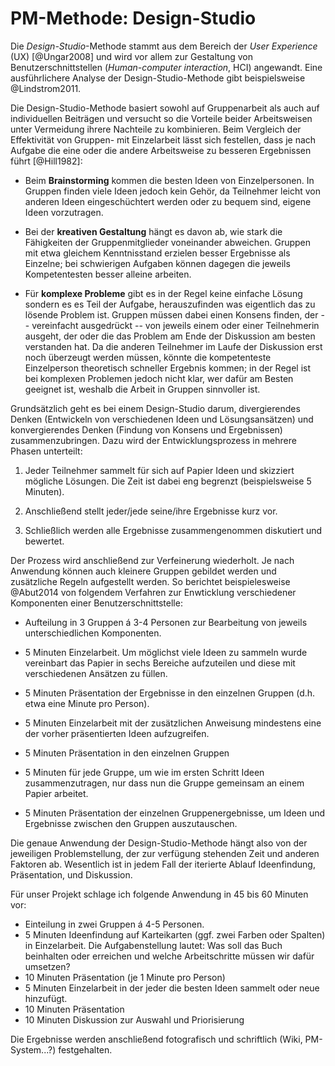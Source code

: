 # PM-Methode: Design-Studio

Die *Design-Studio*-Methode stammt aus dem Bereich der *User Experience* (UX)
[@Ungar2008] und wird vor allem zur Gestaltung von Benutzerschnittstellen
(*Human-computer interaction*, HCI) angewandt. Eine ausführlichere Analyse der
Design-Studio-Methode gibt beispielsweise @Lindstrom2011.

Die Design-Studio-Methode basiert sowohl auf Gruppenarbeit als auch auf
individuellen Beiträgen und versucht so die Vorteile beider Arbeitsweisen unter
Vermeidung ihrere Nachteile zu kombinieren. Beim Vergleich der Effektivität von
Gruppen- mit Einzelarbeit lässt sich festellen, dass je nach Aufgabe die eine
oder die andere Arbeitsweise zu besseren Ergebnissen führt [@Hill1982]:

* Beim **Brainstorming** kommen die besten Ideen von Einzelpersonen. In Gruppen
  finden viele Ideen jedoch kein Gehör, da Teilnehmer leicht von anderen Ideen
  eingeschüchtert werden oder zu bequem sind, eigene Ideen vorzutragen.

* Bei der **kreativen Gestaltung** hängt es davon ab, wie stark die Fähigkeiten
  der Gruppenmitglieder voneinander abweichen. Gruppen mit etwa gleichem 
  Kenntnisstand erzielen besser Ergebnisse als Einzelne; bei schwierigen
  Aufgaben können dagegen die jeweils Kompetentesten besser alleine arbeiten.

* Für **komplexe Probleme** gibt es in der Regel keine einfache Lösung sondern
  es es Teil der Aufgabe, herauszufinden was eigentlich das zu lösende Problem
  ist. Gruppen müssen dabei einen Konsens finden, der -- vereinfacht
  ausgedrückt -- von jeweils einem oder einer Teilnehmerin ausgeht, der oder
  die das Problem am Ende der Diskussion am besten verstanden hat. Da die
  anderen Teilnehmer im Laufe der Diskussion erst noch überzeugt werden müssen,
  könnte die kompetenteste Einzelperson theoretisch schneller Ergebnis kommen;
  in der Regel ist bei komplexen Problemen jedoch nicht klar, wer dafür am
  Besten geeignet ist, weshalb die Arbeit in Gruppen sinnvoller ist.

Grundsätzlich geht es bei einem Design-Studio darum, divergierendes Denken
(Entwickeln von verschiedenen Ideen und Lösungsansätzen) und konvergierendes
Denken (Findung von Konsens und Ergebnissen) zusammenzubringen. Dazu wird der
Entwicklungsprozess in mehrere Phasen unterteilt:

1. Jeder Teilnehmer sammelt für sich auf Papier Ideen und skizziert mögliche 
   Lösungen. Die Zeit ist dabei eng begrenzt (beispielsweise 5 Minuten).

2. Anschließend stellt jeder/jede seine/ihre Ergebnisse kurz vor.

3. Schließlich werden alle Ergebnisse zusammengenommen diskutiert und
   bewertet.

Der Prozess wird anschließend zur Verfeinerung wiederholt. Je nach Anwendung
können auch kleinere Gruppen gebildet werden und zusätzliche Regeln aufgestellt
werden. So berichtet beispielesweise @Abut2014 von folgendem Verfahren zur
Enwticklung verschiedener Komponenten einer Benutzerschnittstelle:

* Aufteilung in 3 Gruppen á 3-4 Personen zur Bearbeitung von jeweils
  unterschiedlichen Komponenten.

* 5 Minuten Einzelarbeit. Um möglichst viele Ideen zu sammeln wurde vereinbart
  das Papier in sechs Bereiche aufzuteilen und diese mit verschiedenen Ansätzen
  zu füllen.

* 5 Minuten Präsentation der Ergebnisse in den einzelnen Gruppen (d.h. etwa
  eine Minute pro Person).

* 5 Minuten Einzelarbeit mit der zusätzlichen Anweisung mindestens eine der
  vorher präsentierten Ideen aufzugreifen.

* 5 Minuten Präsentation in den einzelnen Gruppen

* 5 Minuten für jede Gruppe, um wie im ersten Schritt Ideen zusammenzutragen,
  nur dass nun die Gruppe gemeinsam an einem Papier arbeitet.

* 5 Minuten Präsentation der einzelnen Gruppenergebnisse, um Ideen und
  Ergebnisse zwischen den Gruppen auszutauschen.

Die genaue Anwendung der Design-Studio-Methode hängt also von der jeweiligen
Problemstellung, der zur verfügung stehenden Zeit und anderen Faktoren ab.
Wesentlich ist in jedem Fall der iterierte Ablauf Ideenfindung, Präsentation,
und Diskussion.

Für unser Projekt schlage ich folgende Anwendung in 45 bis 60 Minuten vor:

* Einteilung in zwei Gruppen á 4-5 Personen.
* 5 Minuten Ideenfindung auf Karteikarten (ggf. zwei Farben oder Spalten) 
  in Einzelarbeit. Die Aufgabenstellung lautet: Was soll das Buch beinhalten
  oder erreichen und welche Arbeitschritte müssen wir dafür umsetzen?
* 10 Minuten Präsentation (je 1 Minute pro Person)
* 5 Minuten Einzelarbeit in der jeder die besten Ideen sammelt oder
  neue hinzufügt.
* 10 Minuten Präsentation
* 10 Minuten Diskussion zur Auswahl und Priorisierung

Die Ergebnisse werden anschließend fotografisch und schriftlich (Wiki,
PM-System...?) festgehalten.

